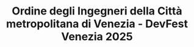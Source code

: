---
title: "Ordine degli Ingegneri della Città metropolitana di Venezia - DevFest Venezia 2025"
name: "Ordine degli Ingegneri della Città metropolitana di Venezia"
photo: "/images/sponsors/ordine-ing.png"
desc: "Nell'ordinamento giuridico italiano, l'Ordine degli ingegneri è l'ordine professionale che riunisce tutti gli esercitanti la professione di ingegnere. L'Ordine professionale è un ente pubblico non economico sottoposto alla vigilanza del ministero della Giustizia, non è un'associazione di professionisti. È gestito da un Consiglio eletto dagli iscritti ed è dotato di un apparato organizzativo in grado di svolgere diverse funzioni."
website: ""
careers: "Per informazioni contattare <a href='mailto:info@ordineingegneri.ve.it'>info@ordineingegneri.ve.it</a>."
---